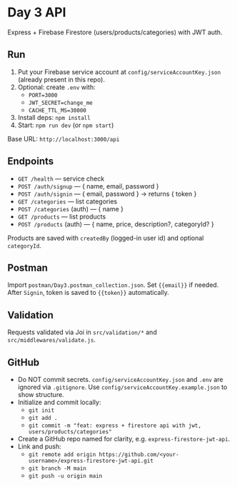 # Day 3 API

Express + Firebase Firestore (users/products/categories) with JWT auth.

## Run

1. Put your Firebase service account at `config/serviceAccountKey.json` (already present in this repo).
2. Optional: create `.env` with:
   - `PORT=3000`
   - `JWT_SECRET=change_me`
   - `CACHE_TTL_MS=30000`
3. Install deps: `npm install`
4. Start: `npm run dev` (or `npm start`)

Base URL: `http://localhost:3000/api`

## Endpoints

- `GET /health` — service check
- `POST /auth/signup` — { name, email, password }
- `POST /auth/signin` — { email, password } → returns { token }
- `GET /categories` — list categories
- `POST /categories` (auth) — { name }
- `GET /products` — list products
- `POST /products` (auth) — { name, price, description?, categoryId? }

Products are saved with `createdBy` (logged-in user id) and optional `categoryId`.

## Postman

Import `postman/Day3.postman_collection.json`. Set `{{email}}` if needed. After `Signin`, token is saved to `{{token}}` automatically.

## Validation

Requests validated via Joi in `src/validation/*` and `src/middlewares/validate.js`.

## GitHub

- Do NOT commit secrets. `config/serviceAccountKey.json` and `.env` are ignored via `.gitignore`. Use `config/serviceAccountKey.example.json` to show structure.
- Initialize and commit locally:
  - `git init`
  - `git add .`
  - `git commit -m "feat: express + firestore api with jwt, users/products/categories"`
- Create a GitHub repo named for clarity, e.g. `express-firestore-jwt-api`.
- Link and push:
  - `git remote add origin https://github.com/<your-username>/express-firestore-jwt-api.git`
  - `git branch -M main`
  - `git push -u origin main`
